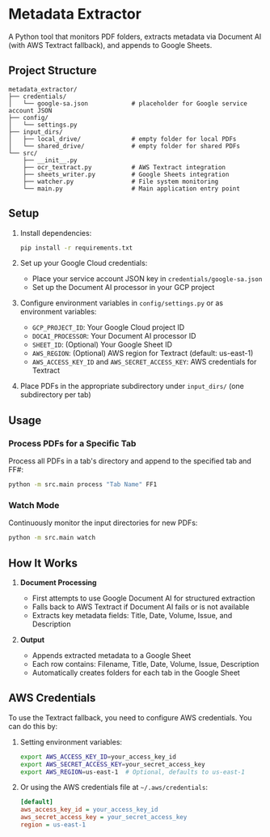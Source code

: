 # Metadata Extractor

A Python tool that monitors PDF folders, extracts metadata via Document AI (with AWS Textract fallback), and appends to Google Sheets.

## Project Structure
```
metadata_extractor/
├── credentials/
│   └── google-sa.json            # placeholder for Google service account JSON
├── config/
│   └── settings.py
├── input_dirs/
│   ├── local_drive/              # empty folder for local PDFs
│   └── shared_drive/             # empty folder for shared PDFs
└── src/
    ├── __init__.py
    ├── ocr_textract.py           # AWS Textract integration
    ├── sheets_writer.py          # Google Sheets integration
    ├── watcher.py                # File system monitoring
    └── main.py                   # Main application entry point
```

## Setup

1. Install dependencies:
   ```bash
   pip install -r requirements.txt
   ```

2. Set up your Google Cloud credentials:
   - Place your service account JSON key in `credentials/google-sa.json`
   - Set up the Document AI processor in your GCP project

3. Configure environment variables in `config/settings.py` or as environment variables:
   - `GCP_PROJECT_ID`: Your Google Cloud project ID
   - `DOCAI_PROCESSOR`: Your Document AI processor ID
   - `SHEET_ID`: (Optional) Your Google Sheet ID
   - `AWS_REGION`: (Optional) AWS region for Textract (default: us-east-1)
   - `AWS_ACCESS_KEY_ID` and `AWS_SECRET_ACCESS_KEY`: AWS credentials for Textract

4. Place PDFs in the appropriate subdirectory under `input_dirs/` (one subdirectory per tab)

## Usage

### Process PDFs for a Specific Tab
Process all PDFs in a tab's directory and append to the specified tab and FF#:
```bash
python -m src.main process "Tab Name" FF1
```

### Watch Mode
Continuously monitor the input directories for new PDFs:
```bash
python -m src.main watch
```

## How It Works

1. **Document Processing**
   - First attempts to use Google Document AI for structured extraction
   - Falls back to AWS Textract if Document AI fails or is not available
   - Extracts key metadata fields: Title, Date, Volume, Issue, and Description

2. **Output**
   - Appends extracted metadata to a Google Sheet
   - Each row contains: Filename, Title, Date, Volume, Issue, Description
   - Automatically creates folders for each tab in the Google Sheet

## AWS Credentials

To use the Textract fallback, you need to configure AWS credentials. You can do this by:

1. Setting environment variables:
   ```bash
   export AWS_ACCESS_KEY_ID=your_access_key_id
   export AWS_SECRET_ACCESS_KEY=your_secret_access_key
   export AWS_REGION=us-east-1  # Optional, defaults to us-east-1
   ```

2. Or using the AWS credentials file at `~/.aws/credentials`:
   ```ini
   [default]
   aws_access_key_id = your_access_key_id
   aws_secret_access_key = your_secret_access_key
   region = us-east-1
   ```
